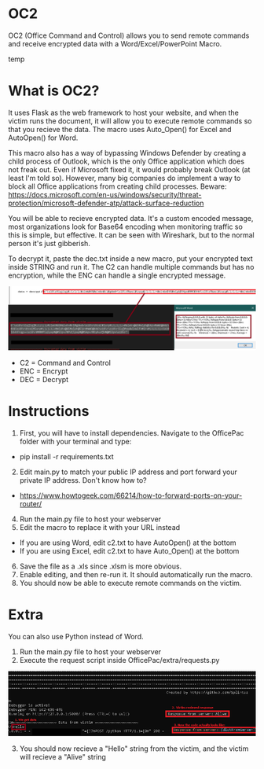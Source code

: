 
# OC2
OC2 (Office Command and Control) allows you to send remote commands and receive encrypted data with a Word/Excel/PowerPoint Macro. 

temp

# What is OC2?

It uses Flask as the web framework to host your website, and when the victim runs the document, it will allow you to execute remote commands so that you recieve the data. The macro uses Auto_Open() for Excel and AutoOpen() for Word.

This macro also has a way of bypassing Windows Defender by creating a child process of Outlook, which is the only Office application which does not freak out. Even if Microsoft fixed it, it would probably break Outlook (at least I'm told so). However, many big companies do implement a way to block all Office applications from creating child processes. Beware: https://docs.microsoft.com/en-us/windows/security/threat-protection/microsoft-defender-atp/attack-surface-reduction

You will be able to recieve encrypted data. It's a custom encoded message, most organizations look for Base64 encoding when monitoring traffic so this is simple, but effective. It can be seen with Wireshark, but to the normal person it's just gibberish.

To decrypt it, paste the dec.txt inside a new macro, put your encrypted text inside STRING and run it. The C2 can handle multiple commands but has no encryption, while the ENC can handle a single encrypted message. 

![encrypted](images/encryption.png)

* C2 = Command and Control
* ENC = Encrypt
* DEC = Decrypt

# Instructions

1. First, you will have to install dependencies. Navigate to the OfficePac folder with your terminal and type:
  - pip install -r requirements.txt
2. Edit main.py to match your public IP address and port forward your private IP address. Don't know how to? 
  - https://www.howtogeek.com/66214/how-to-forward-ports-on-your-router/
4. Run the main.py file to host your webserver
5. Edit the macro to replace it with your URL instead
  - If you are using Word, edit c2.txt to have AutoOpen() at the bottom
  - If you are using Excel, edit c2.txt to have Auto_Open() at the bottom
6. Save the file as a .xls since .xlsm is more obvious.
7. Enable editing, and then re-run it. It should automatically run the macro.
8. You should now be able to execute remote commands on the victim.

# Extra 
You can also use Python instead of Word. 

1. Run the main.py file to host your webserver
2. Execute the request script inside OfficePac/extra/requests.py

![alive](images/response.png)

3. You should now recieve a "Hello" string from the victim, and the victim will recieve a "Alive" string
